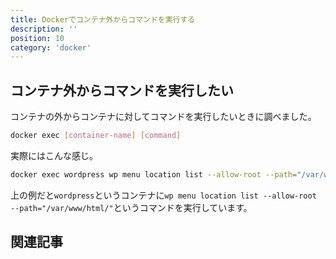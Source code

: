 ```yaml
---
title: Dockerでコンテナ外からコマンドを実行する
description: ''
position: 10
category: 'docker'
---
```


## コンテナ外からコマンドを実行したい

コンテナの外からコンテナに対してコマンドを実行したいときに調べました。

```bash
docker exec [container-name] [command]
```

実際にはこんな感じ。

```bash
docker exec wordpress wp menu location list --allow-root --path="/var/www/html/"
```
上の例だと`wordpress`というコンテナに`wp menu location list --allow-root --path="/var/www/html/"`というコマンドを実行しています。

## 関連記事
<CategoryPost :category-name-props="category" />
